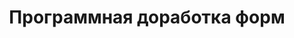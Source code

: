 ---
sidebar_position: 1
sidebar_label: Программная доработка форм
title: Программная доработка форм
description: Программная доработка форм
---
